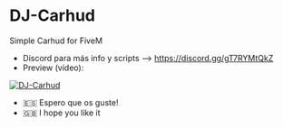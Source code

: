 # DJ-Carhud
Simple Carhud for FiveM

- Discord para más info y scripts --> https://discord.gg/gT7RYMtQkZ
- Preview (vídeo):

[![DJ-Carhud](https://img.youtube.com/vi/84KSxS8K51g/0.jpg)](https://www.youtube.com/watch?v=84KSxS8K51g)

- 🇪🇸 Espero que os guste!
- 🇬🇧 I hope you like it
